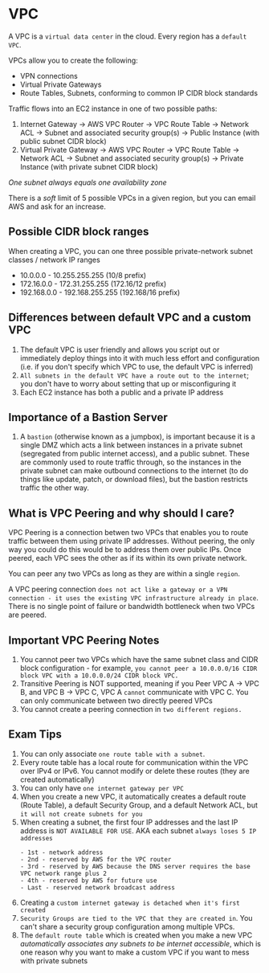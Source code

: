 # VPC

A VPC is a `virtual data center` in the cloud. Every region has a `default VPC`.

VPCs allow you to create the following:

- VPN connections
- Virtual Private Gateways
- Route Tables, Subnets, conforming to common IP CIDR block standards

Traffic flows into an EC2 instance in one of two possible paths:

1. Internet Gateway -> AWS VPC Router -> VPC Route Table -> Network ACL -> Subnet and associated security group(s) -> Public Instance (with public subnet CIDR block)
2. Virtual Private Gateway -> AWS VPC Router -> VPC Route Table -> Network ACL -> Subnet and associated security group(s) -> Private Instance (with private subnet CIDR block)

*One subnet always equals one availability zone*

There is a _soft_ limit of 5 possible VPCs in a given region, but you can email AWS and ask for an increase.

## Possible CIDR block ranges

When creating a VPC, you can one three possible private-network subnet classes / network IP ranges

- 10.0.0.0 - 10.255.255.255 (10/8 prefix)
- 172.16.0.0 - 172.31.255.255 (172.16/12 prefix)
- 192.168.0.0 - 192.168.255.255 (192.168/16 prefix)

## Differences between default VPC and a custom VPC

1. The default VPC is user friendly and allows you script out or immediately deploy things into it with much less effort and configuration (i.e. if you don't specify which VPC to use, the default VPC is inferred)
2. `All subnets in the default VPC have a route out to the internet`; you don't have to worry about setting that up or misconfiguring it
3. Each EC2 instance has both a public and a private IP address

## Importance of a Bastion Server

1. A `bastion` (otherwise known as a jumpbox), is important because it is a single DMZ which acts a link between instances in a private subnet (segregated from public internet access), and a public subnet. These are commonly used to route traffic through, so the instances in the private subnet can make outbound connections to the internet (to do things like update, patch, or download files), but the bastion restricts traffic the other way.

## What is VPC Peering and why should I care?

VPC Peering is a connection betwen two VPCs that enables you to route traffic between them using private IP addresses. Without peering, the only way you could do this would be to address them over public IPs. Once peered, each VPC sees the other as if its within its own private network.

You can peer any two VPCs as long as they are within a single `region`.

A VPC peering connection `does not act like a gateway or a VPN connection - it uses the existing VPC infrastructure already in place`. There is no single point of failure or bandwidth bottleneck when two VPCs are peered.

## Important VPC Peering Notes

1. You cannot peer two VPCs which have the same subnet class and CIDR block configuration - for example, `you cannot peer a 10.0.0.0/16 CIDR block VPC with a 10.0.0.0/24 CIDR block VPC.`
2. Transitive Peering is NOT supported, meaning if you Peer VPC A -> VPC B, and VPC B -> VPC C, VPC A `cannot` communicate with VPC C. You can only communicate between two directly peered VPCs
3. You cannot create a peering connection in `two different regions.`

## Exam Tips

1. You can only associate `one route table with a subnet`.
2. Every route table has a local route for communication within the VPC over IPv4 or IPv6. You cannot modify or delete these routes (they are created automatically)
3. You can only have `one internet gateway per VPC`
4. When you create a new VPC, it automatically creates a default route (Route Table), a default Security Group, and a default Network ACL, but `it will not create subnets for you`
5. When creating a subnet, the first four IP addresses and the last IP address is `NOT AVAILABLE FOR USE`. AKA each subnet `always loses 5 IP addresses`
    ```text
    - 1st - network address
    - 2nd - reserved by AWS for the VPC router
    - 3rd - reserved by AWS because the DNS server requires the base VPC network range plus 2
    - 4th - reserved by AWS for future use
    - Last - reserved network broadcast address
    ```
6. Creating a `custom internet gateway is detached when it's first created`
7. `Security Groups are tied to the VPC that they are created in`. You can't share a security group configuration among multiple VPCs.
8. The `default route table` which is created when you make a new VPC *automatically associates any subnets to be internet accessible*, which is one reason why you want to make a custom VPC if you want to mess with private subnets